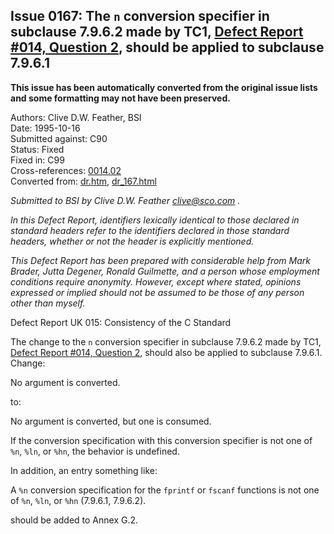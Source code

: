 ## Issue 0167: The `n` conversion specifier in subclause 7.9.6.2 made by TC1, [Defect Report #014, Question 2](../c90/issue0014.02.md), should be applied to subclause 7.9.6.1

**This issue has been automatically converted from the original issue lists and some formatting may not have been preserved.**

Authors: Clive D.W. Feather, BSI  
Date: 1995-10-16  
Submitted against: C90  
Status: Fixed  
Fixed in: C99  
Cross-references: [0014.02](../c90/issue0014.02.md)  
Converted from: [dr.htm](https://www.open-std.org/jtc1/sc22/wg14/www/docs/dr.htm), [dr_167.html](https://www.open-std.org/jtc1/sc22/wg14/www/docs/dr_167.html)

*Submitted to BSI by Clive D.W. Feather clive@sco.com .*

*In this Defect Report, identifiers lexically identical to those declared in
standard headers refer to the identifiers declared in those standard headers,
whether or not the header is explicitly mentioned.*

*This Defect Report has been prepared with considerable help from Mark Brader,
Jutta Degener, Ronald Guilmette, and a person whose employment conditions
require anonymity. However, except where stated, opinions expressed or implied
should not be assumed to be those of any person other than myself.*

Defect Report UK 015: Consistency of the C Standard

The change to the `n` conversion specifier in subclause 7.9.6.2 made by TC1,
[Defect Report #014, Question 2](../c90/issue0014.02.md), should also be applied to
subclause 7.9.6.1. Change:

No argument is converted.

to:

No argument is converted, but one is consumed.

If the conversion specification with this conversion specifier is not one of
`%n`, `%ln`, or `%hn`, the behavior is undefined.

In addition, an entry something like:

A `%n` conversion specification for the `fprintf` or `fscanf` functions is not
one of `%n`, `%ln`, or `%hn` (7.9.6.1, 7.9.6.2).

should be added to Annex G.2.
